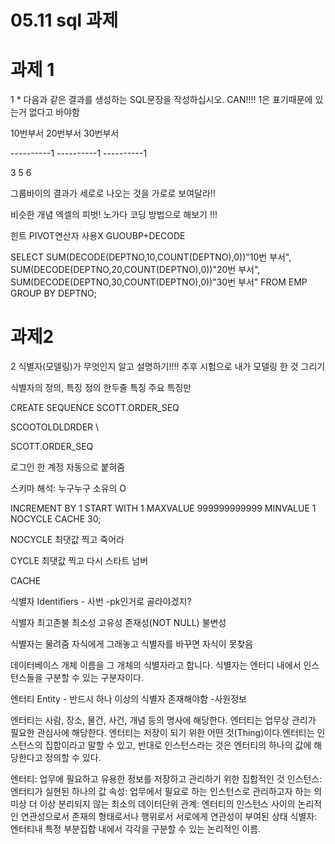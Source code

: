 # 05.11 sql 과제

# 과제 1

1 \* 다음과 같은 결과를 생성하는 SQL문장을 작성하십시오. CAN!!!!  1은 표기때문에 있는거 없다고 바야함

10번부서 20번부서 30번부서 

----------1 ----------1 ----------1 

3             5                     6

그룹바이의 결과가 세로로 나오는 것을 가로로 보여달라!!

비슷한 개념 엑셀의 피벗! 노가다 코딩 방법으로 해보기 !!!

힌트 PIVOT연산자 사용X GUOUBP+DECODE



SELECT 
    SUM(DECODE(DEPTNO,10,COUNT(DEPTNO),0))"10번 부서",
    SUM(DECODE(DEPTNO,20,COUNT(DEPTNO),0))"20번 부서",
    SUM(DECODE(DEPTNO,30,COUNT(DEPTNO),0))"30번 부서"
FROM EMP
GROUP BY DEPTNO;

# 과제2

2 식별자(모델링)가 무엇인지 알고 설명하기!!!! 추후 시험으로 내가 모델링 한 것 그리기

식별자의 정의, 특징 정의 한두줄 특징 주요 특징만 

CREATE SEQUENCE SCOTT.ORDER_SEQ

SCOOTOLDLDRDER \

SCOTT.ORDER_SEQ

로그인 한 계정 자동으로 붙혀줌 

스키마 해석: 누구누구 소유의 O 

INCREMENT BY 1 START WITH 1 MAXVALUE 999999999999 MINVALUE 1 NOCYCLE CACHE 30;

NOCYCLE 최댓값 찍고 죽어라

CYCLE 최댓값 찍고 다시 스타트 넘버

CACHE 

식별자 Identifiers - 사번 -pk인거로 골라야겠지? 

식별자 최고존불 최소성 고유성 존재성(NOT NULL) 불변성 

식별자는 물려줌 자식에게 그래놓고 식별자를 바꾸면 자식이 못찾음 

데이터베이스 개체 이름을 그 개체의 식별자라고 합니다. 식별자는 엔터디 내에서 인스턴스들을 구분할 수 있는 구분자이다. 

엔터티 Entity - 반드시 하나 이상의 식별자 존재해야함 -사원정보

엔터티는 사람, 장소, 물건, 사건, 개념 등의 명사에 해당한다. 엔터티는 업무상 관리가 필요한 관심사에 해당한다. 엔터티는 저장이 되기 위한 어떤 것(Thing)이다.엔터티는 인스턴스의 집합이라고 말할 수 있고, 반대로 인스턴스라는 것은 엔터티의 하나의 값에 해당한다고 정의할 수 있다. 

엔터티: 업무에 필요하고 유용한 정보를 저장하고 관리하기 위한 집합적인 것
인스턴스: 엔터티가 실현된 하나의 값
속성: 업무에서 필요로 하는 인스턴스로 관리하고자 하는 의미상 더 이상 분리되지 않는 최소의 데이터단위
관계: 엔터티의 인스턴스 사이의 논리적인 연관성으로서 존재의 형태로서나 행위로서 서로에게 연관성이 부여된 상태
식별자: 엔터티내 특정 부분집합 내에서 각각을 구분할 수 있는 논리적인 이름.